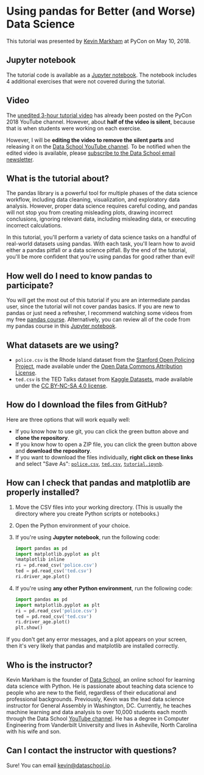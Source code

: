 # Using pandas for Better (and Worse) Data Science

This tutorial was presented by [Kevin Markham](http://www.dataschool.io/about/) at PyCon on May 10, 2018.

## Jupyter notebook

The tutorial code is available as a [Jupyter notebook](tutorial.ipynb). The notebook includes 4 additional exercises that were not covered during the tutorial.

## Video

The [unedited 3-hour tutorial video](https://www.youtube.com/watch?v=0hsKLYfyQZc) has already been posted on the PyCon 2018 YouTube channel. However, about **half of the video is silent**, because that is when students were working on each exercise.

However, I will be **editing the video to remove the silent parts** and releasing it on the [Data School YouTube channel](https://youtube.com/dataschool). To be notified when the edited video is available, please [subscribe to the Data School email newsletter](http://www.dataschool.io/subscribe/).

## What is the tutorial about?

The pandas library is a powerful tool for multiple phases of the data science workflow, including data cleaning, visualization, and exploratory data analysis. However, proper data science requires careful coding, and pandas will not stop you from creating misleading plots, drawing incorrect conclusions, ignoring relevant data, including misleading data, or executing incorrect calculations.

In this tutorial, you'll perform a variety of data science tasks on a handful of real-world datasets using pandas. With each task, you'll learn how to avoid either a pandas pitfall or a data science pitfall. By the end of the tutorial, you'll be more confident that you're using pandas for good rather than evil!

## How well do I need to know pandas to participate?

You will get the most out of this tutorial if you are an intermediate pandas user, since the tutorial will not cover pandas basics. If you are new to pandas or just need a refresher, I recommend watching some videos from my free [pandas course](http://www.dataschool.io/easier-data-analysis-with-pandas/). Alternatively, you can review all of the code from my pandas course in this [Jupyter notebook](http://nbviewer.jupyter.org/github/justmarkham/pandas-videos/blob/master/pandas.ipynb).

## What datasets are we using?

* `police.csv` is the Rhode Island dataset from the [Stanford Open Policing Project](https://openpolicing.stanford.edu/), made available under the [Open Data Commons Attribution License](https://opendatacommons.org/licenses/by/summary/).
* `ted.csv` is the TED Talks dataset from [Kaggle Datasets](https://www.kaggle.com/rounakbanik/ted-talks), made available under the [CC BY-NC-SA 4.0 license](https://creativecommons.org/licenses/by-nc-sa/4.0/).

## How do I download the files from GitHub?

Here are three options that will work equally well:

- If you know how to use git, you can click the green button above and **clone the repository**.
- If you know how to open a ZIP file, you can click the green button above and **download the repository**.
- If you want to download the files individually, **right click on these links** and select "Save As": [`police.csv`](https://raw.githubusercontent.com/justmarkham/pycon-2018-tutorial/master/police.csv), [`ted.csv`](https://raw.githubusercontent.com/justmarkham/pycon-2018-tutorial/master/ted.csv), [`tutorial.ipynb`](https://raw.githubusercontent.com/justmarkham/pycon-2018-tutorial/master/tutorial.ipynb).

## How can I check that pandas and matplotlib are properly installed?

1. Move the CSV files into your working directory. (This is usually the directory where you create Python scripts or notebooks.)
2. Open the Python environment of your choice.
3. If you're using **Jupyter notebook**, run the following code:

    ```python
    import pandas as pd
	import matplotlib.pyplot as plt
	%matplotlib inline
	ri = pd.read_csv('police.csv')
	ted = pd.read_csv('ted.csv')
	ri.driver_age.plot()
	```

4. If you're using **any other Python environment**, run the following code:

    ```python
    import pandas as pd
	import matplotlib.pyplot as plt
	ri = pd.read_csv('police.csv')
	ted = pd.read_csv('ted.csv')
	ri.driver_age.plot()
	plt.show()
	```

If you don't get any error messages, and a plot appears on your screen, then it's very likely that pandas and matplotlib are installed correctly.

## Who is the instructor?

Kevin Markham is the founder of [Data School](http://www.dataschool.io/), an online school for learning data science with Python. He is passionate about teaching data science to people who are new to the field, regardless of their educational and professional backgrounds. Previously, Kevin was the lead data science instructor for General Assembly in Washington, DC. Currently, he teaches machine learning and data analysis to over 10,000 students each month through the Data School [YouTube channel](https://www.youtube.com/dataschool). He has a degree in Computer Engineering from Vanderbilt University and lives in Asheville, North Carolina with his wife and son.

## Can I contact the instructor with questions?

Sure! You can email [kevin@dataschool.io](mailto:kevin@dataschool.io).
